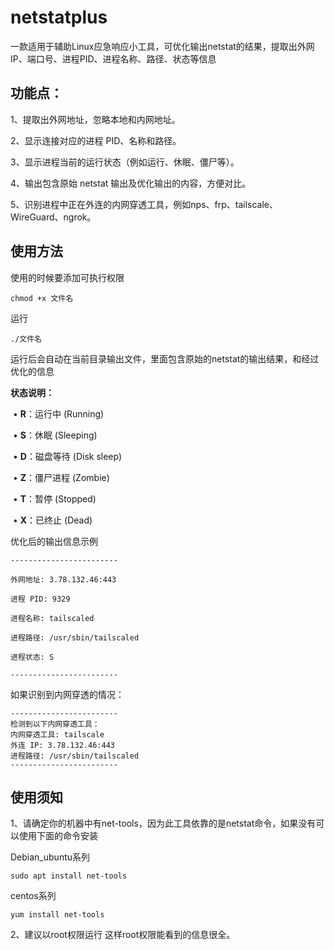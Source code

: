 # netstatplus
一款适用于辅助Linux应急响应小工具，可优化输出netstat的结果，提取出外网IP、端口号、进程PID、进程名称、路径、状态等信息
## **功能点：**

1、提取出外网地址，忽略本地和内网地址。

2、显示连接对应的进程 PID、名称和路径。

3、显示进程当前的运行状态（例如运行、休眠、僵尸等）。

4、输出包含原始 netstat 输出及优化输出的内容，方便对比。

5、识别进程中正在外连的内网穿透工具，例如nps、frp、tailscale、WireGuard、ngrok。


## **使用方法**

使用的时候要添加可执行权限

```
chmod +x 文件名
```

运行

```
./文件名
```

运行后会自动在当前目录输出文件，里面包含原始的netstat的输出结果，和经过优化的信息

**状态说明：**

​	•	**R**：运行中 (Running)

​	•	**S**：休眠 (Sleeping)

​	•	**D**：磁盘等待 (Disk sleep)

​	•	**Z**：僵尸进程 (Zombie)

​	•	**T**：暂停 (Stopped)

​	•	**X**：已终止 (Dead)

优化后的输出信息示例

```
------------------------

外网地址: 3.78.132.46:443

进程 PID: 9329

进程名称: tailscaled

进程路径: /usr/sbin/tailscaled

进程状态: S

------------------------
```

如果识别到内网穿透的情况：

```
------------------------
检测到以下内网穿透工具：
内网穿透工具: tailscale
外连 IP: 3.78.132.46:443
进程路径: /usr/sbin/tailscaled
------------------------
```

## **使用须知**

1、请确定你的机器中有net-tools，因为此工具依靠的是netstat命令，如果没有可以使用下面的命令安装

Debian_ubuntu系列

```
sudo apt install net-tools
```

centos系列

```
yum install net-tools
```

2、建议以root权限运行 这样root权限能看到的信息很全。


